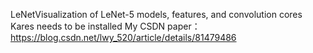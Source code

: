  LeNetVisualization of LeNet-5 models, features, and convolution cores
 Kares needs to be installed
 My CSDN paper：https://blog.csdn.net/lwy_520/article/details/81479486
